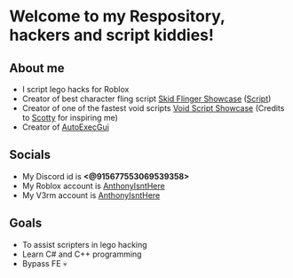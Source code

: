 # Welcome to my Respository, hackers and script kiddies!

## About me
- I script lego hacks for Roblox
- Creator of best character fling script [Skid Flinger Showcase](https://www.youtube.com/watch?v=iLP4z3hgXQw) ([Script](https://github.com/AnthonyIsntHere/anthonysrepository/blob/main/scripts/Skid%20Flinger.lua))
- Creator of one of the fastest void scripts [Void Script Showcase](https://www.youtube.com/watch?v=ob38okcMLK8) (Credits to [Scotty](https://www.roblox.com/users/2040633702/profile) for inspiring me) 
- Creator of [AutoExecGui](https://github.com/AnthonyIsntHere/anthonysrepository/blob/main/scripts/AutoExec.lua)

## Socials
- My Discord id is **<@915677553069539358>**
- My Roblox account is [AnthonyIsntHere](https://www.roblox.com/users/1414978355/profile)
- My V3rm account is [AnthonyIsntHere](https://v3rmillion.net/member.php?action=profile&uid=1921086)

## Goals
- To assist scripters in lego hacking
- Learn C# and C++ programming
- Bypass FE 💀

